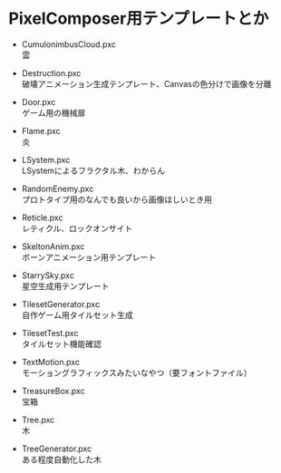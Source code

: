 # PixelComposer用テンプレートとか

* CumulonimbusCloud.pxc  
雲

* Destruction.pxc  
破壊アニメーション生成テンプレート、Canvasの色分けで画像を分離

* Door.pxc  
ゲーム用の機械扉

* Flame.pxc  
炎

* LSystem.pxc  
LSystemによるフラクタル木、わからん

* RandomEnemy.pxc  
プロトタイプ用のなんでも良いから画像ほしいとき用

* Reticle.pxc  
レティクル、ロックオンサイト

* SkeltonAnim.pxc  
ボーンアニメーション用テンプレート

* StarrySky.pxc  
星空生成用テンプレート

* TilesetGenerator.pxc  
自作ゲーム用タイルセット生成  

* TilesetTest.pxc  
タイルセット機能確認

* TextMotion.pxc  
モーショングラフィックスみたいなやつ（要フォントファイル）

* TreasureBox.pxc  
宝箱

* Tree.pxc  
木

* TreeGenerator.pxc  
ある程度自動化した木
